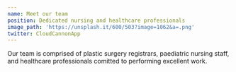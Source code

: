 ```yaml
---
name: Meet our team
position: Dedicated nursing and healthcare professionals
image_path: 'https://unsplash.it/600/503?image=1062&a=.png'
twitter: CloudCannonApp
---
```


Our team is comprised of plastic surgery registrars, paediatric nursing staff, and healthcare professionals comitted to performing excellent work.